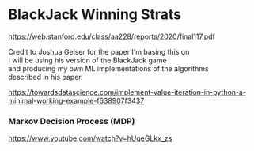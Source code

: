# BlackJack Winning Strats

https://web.stanford.edu/class/aa228/reports/2020/final117.pdf

Credit to Joshua Geiser for the paper I'm basing this on  
I will be using his version of the BlackJack game  
and producing my own ML implementations of the algorithms  
described in his paper.

https://towardsdatascience.com/implement-value-iteration-in-python-a-minimal-working-example-f638907f3437

### Markov Decision Process (MDP)

https://www.youtube.com/watch?v=hUqeGLkx_zs
